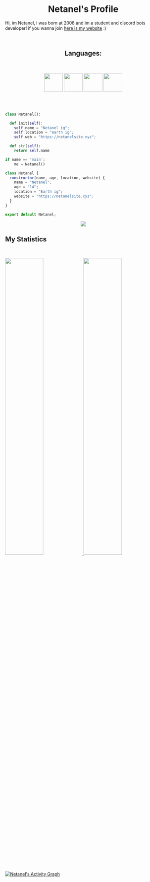 <h1 align="center">
  <b>Netanel's Profile</b>
</h1>

Hi, im Netanel, i was born at 2008 and im a student and discord bots developer!
if you wanna join <a href="https://netanelsite.xyz">here is my website</a> :)

<br>

<p>
<div align="center"><h2>Languages:</h2><br></br>
   <img width="60px" src="https://cdn.jsdelivr.net/gh/devicons/devicon/icons/python/python-original.svg" />

   <img width="60px" src="https://cdn.jsdelivr.net/gh/devicons/devicon/icons/html5/html5-original.svg" />
     
   <img width="60px" src="https://cdn.jsdelivr.net/gh/devicons/devicon/icons/css3/css3-original.svg" />
          
   <img width="60px" src="https://cdn.jsdelivr.net/gh/devicons/devicon/icons/javascript/javascript-original.svg" />
          
</div>
</p>
<br></br>

```python
class Netanel():

  def init(self):
    self.name = "Netanel ig";
    self.location = "earth ig";
    self.web = "https://netanelsite.xyz";

  def str(self):
    return self.name

if name == 'main':
    me = Netanel()
```

<!--
<div align="center">
  <a href="https://r3fl3x.tk">
    <img src="https://spotify-readme-theta-virid.vercel.app/api?scan=true&theme=dark" width="240px">
  </a>
</div>
-->


```javascript
class Netanel {
  constructor(name, age, location, website) {
    name = "Netanel";
    age = "14";
    location = "Earth ig";
    website = "https://netanelsite.xyz";
  }
}

export default Netanel;
```
<div align="center">
  <a href="https://r3fl3x.tk">
    <img src="https://readme-spotify-tingz.vercel.app/api/now-playing">
  </a>
</div>


## My Statistics

<br/>
<p align="left">
  <a href="https://netanelsite.xyz">
  <img width="49.5%" src="https://github-readme-stats.vercel.app/api?username=Netanel103&show_icons=true&theme=gruvbox&hide_border=true" />
    <img width="49.5%" src="https://github-readme-streak-stats.herokuapp.com/?user=Netanel103&theme=gruvbox&hide_border=true" />
  </a>
</p>
<br>

[![Netanel's Activity Graph](https://activity-graph.herokuapp.com/graph?username=Netanel&custom_title=Netanel's%20Graph&theme=gruvbox&bg_color=282828&hide_border=true&line=d1a01f&point=c58545)](https://netanelsite.xyz)
